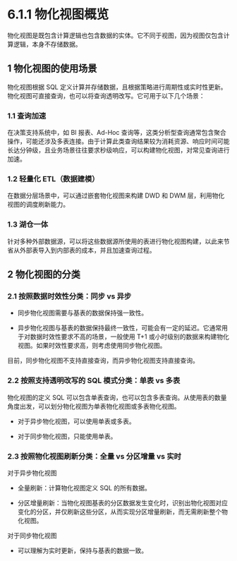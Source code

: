 # 6.1.1 物化视图概览

物化视图是既包含计算逻辑也包含数据的实体。它不同于视图，因为视图仅包含计算逻辑，本身不存储数据。

## 1 物化视图的使用场景

物化视图根据 SQL 定义计算并存储数据，且根据策略进行周期性或实时性更新。物化视图可直接查询，也可以将查询透明改写。它可用于以下几个场景：

### 1.1 查询加速

在决策支持系统中，如 BI 报表、Ad-Hoc 查询等，这类分析型查询通常包含聚合操作，可能还涉及多表连接。由于计算此类查询结果较为消耗资源、响应时间可能长达分钟级，且业务场景往往要求秒级响应，可以构建物化视图，对常见查询进行加速。

### 1.2 轻量化 ETL（数据建模）

在数据分层场景中，可以通过嵌套物化视图来构建 DWD 和 DWM 层，利用物化视图的调度刷新能力。

### 1.3 湖仓一体

针对多种外部数据源，可以将这些数据源所使用的表进行物化视图构建，以此来节省从外部表导入到内部表的成本，并且加速查询过程。

## 2 物化视图的分类

### 2.1 按照数据时效性分类：同步 vs 异步

* 同步物化视图需要与基表的数据保持强一致性。

* 异步物化视图与基表的数据保持最终一致性，可能会有一定的延迟。它通常用于对数据时效性要求不高的场景，一般使用 T+1 或小时级别的数据来构建物化视图。如果时效性要求高，则考虑使用同步物化视图。

目前，同步物化视图不支持直接查询，而异步物化视图支持直接查询。

### 2.2 按照支持透明改写的 SQL 模式分类：单表 vs 多表

物化视图的定义 SQL 可以包含单表查询，也可以包含多表查询。从使用表的数量角度出发，可以划分物化视图为单表物化视图或多表物化视图。

* 对于异步物化视图，可以使用单表或多表。

* 对于同步物化视图，只能使用单表。

### 2.3 按照物化视图刷新分类：全量 vs 分区增量 vs 实时

对于异步物化视图

* 全量刷新：计算物化视图定义 SQL 的所有数据。

* 分区增量刷新：当物化视图基表的分区数据发生变化时，识别出物化视图对应变化的分区，并仅刷新这些分区，从而实现分区增量刷新，而无需刷新整个物化视图。

对于同步物化视图

* 可以理解为实时更新，保持与基表的数据一致。
